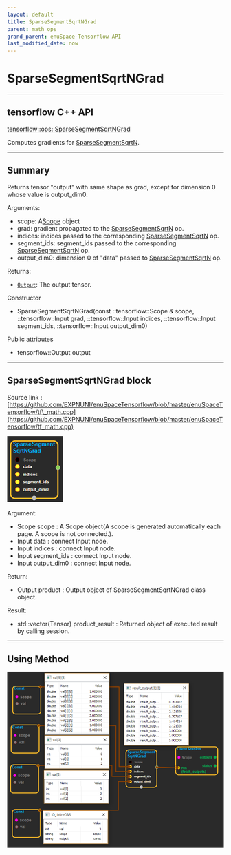 ```yaml
--- 
layout: default 
title: SparseSegmentSqrtNGrad 
parent: math_ops 
grand_parent: enuSpace-Tensorflow API 
last_modified_date: now 
--- 
```


# SparseSegmentSqrtNGrad

---

## tensorflow C++ API

[tensorflow::ops::SparseSegmentSqrtNGrad](https://www.tensorflow.org/api_docs/cc/class/tensorflow/ops/sparse-segment-sqrt-n-grad)

Computes gradients for [SparseSegmentSqrtN](https://www.tensorflow.org/api_docs/cc/class/tensorflow/ops/sparse-segment-sqrt-n.html#classtensorflow_1_1ops_1_1_sparse_segment_sqrt_n).

---

## Summary

Returns tensor "output" with same shape as grad, except for dimension 0 whose value is output\_dim0.

Arguments:

* scope: A[Scope](https://www.tensorflow.org/api_docs/cc/class/tensorflow/scope.html#classtensorflow_1_1_scope) object
* grad: gradient propagated to the [SparseSegmentSqrtN](https://www.tensorflow.org/api_docs/cc/class/tensorflow/ops/sparse-segment-sqrt-n.html#classtensorflow_1_1ops_1_1_sparse_segment_sqrt_n) op.
* indices: indices passed to the corresponding [SparseSegmentSqrtN](https://www.tensorflow.org/api_docs/cc/class/tensorflow/ops/sparse-segment-sqrt-n.html#classtensorflow_1_1ops_1_1_sparse_segment_sqrt_n) op.
* segment\_ids: segment\_ids passed to the corresponding [SparseSegmentSqrtN](https://www.tensorflow.org/api_docs/cc/class/tensorflow/ops/sparse-segment-sqrt-n.html#classtensorflow_1_1ops_1_1_sparse_segment_sqrt_n) op.
* output\_dim0: dimension 0 of "data" passed to [SparseSegmentSqrtN](https://www.tensorflow.org/api_docs/cc/class/tensorflow/ops/sparse-segment-sqrt-n.html#classtensorflow_1_1ops_1_1_sparse_segment_sqrt_n) op.

Returns:

* [`Output`](https://www.tensorflow.org/api_docs/cc/class/tensorflow/output.html#classtensorflow_1_1_output): The output tensor.

Constructor

* SparseSegmentSqrtNGrad\(const ::tensorflow::Scope & scope, ::tensorflow::Input grad, ::tensorflow::Input indices, ::tensorflow::Input segment\_ids, ::tensorflow::Input output\_dim0\) 

Public attributes

* tensorflow::Output output 

---

## SparseSegmentSqrtNGrad block

Source link : [https://github.com/EXPNUNI/enuSpaceTensorflow/blob/master/enuSpaceTensorflow/tf\_math.cpp](https://github.com/EXPNUNI/enuSpaceTensorflow/blob/master/enuSpaceTensorflow/tf_math.cpp)

![](../assets/math_SparseSegmentSqrtNGrad_Symbol.png)

Argument:

* Scope scope : A Scope object\(A scope is generated automatically each page. A scope is not connected.\).
* Input data : connect  Input node.
* Input indices : connect  Input node.
* Input segment\_ids : connect Input node.
* Input output\_dim0 : connect Input node.

Return:

* Output product : Output object of SparseSegmentSqrtNGrad class object. 

Result:

* std::vector\(Tensor\) product\_result : Returned object of executed result by calling session.

---

## Using Method

![](../assets/math_SparseSegmentSqrtNGrad_Method.png)

